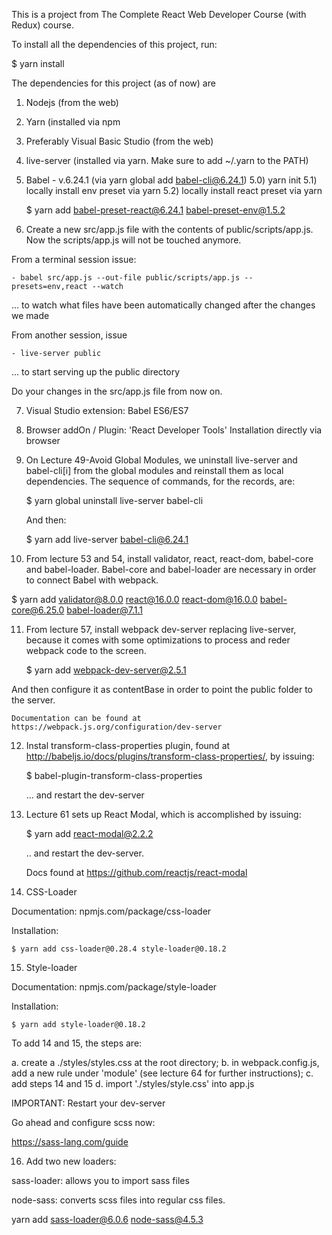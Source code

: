 This is a project from The Complete React Web Developer Course (with Redux) course.

To install all the dependencies of this project, run:

  $ yarn install

The dependencies for this project (as of now) are

1) Nodejs (from the web)

2) Yarn (installed via npm

3) Preferably Visual Basic Studio (from the web)

4) live-server (installed via yarn. Make sure to add ~/.yarn to the PATH)

5) Babel - v.6.24.1 (via yarn global add babel-cli@6.24.1)
  5.0) yarn init
  5.1) locally install env preset via yarn
  5.2) locally install react preset via yarn

	$ yarn add babel-preset-react@6.24.1 babel-preset-env@1.5.2


6) Create a new src/app.js file with the contents of public/scripts/app.js.
   Now the scripts/app.js will not be touched anymore.

  From a terminal session issue:

    - babel src/app.js --out-file public/scripts/app.js --presets=env,react --watch

  ... to watch what files have been automatically changed after the changes we made

  From another session, issue

    - live-server public

  ... to start serving up the public directory

   Do your changes in the src/app.js file from now on.


7) Visual Studio extension: Babel ES6/ES7


8) Browser addOn / Plugin: 'React Developer Tools'
    Installation directly via browser


9) On Lecture 49-Avoid Global Modules, we uninstall live-server and babel-cli[i] from the
global modules and reinstall them as local dependencies. The sequence of commands, for the
records, are:

   $ yarn global uninstall live-server babel-cli

   And then:

   $ yarn add live-server babel-cli@6.24.1


10) From lecture 53 and 54, install validator, react, react-dom, babel-core and babel-loader.
Babel-core and babel-loader are necessary in order to connect Babel with webpack.

   $ yarn add validator@8.0.0 react@16.0.0 react-dom@16.0.0 babel-core@6.25.0 babel-loader@7.1.1


11) From lecture 57, install webpack dev-server replacing live-server, because it comes with some optimizations to process and reder webpack code to the screen.

    $ yarn add webpack-dev-server@2.5.1

  And then configure it as contentBase in order to point the public folder to the server.

    Documentation can be found at https://webpack.js.org/configuration/dev-server


12) Instal transform-class-properties plugin, found at http://babeljs.io/docs/plugins/transform-class-properties/, by issuing:

    $ babel-plugin-transform-class-properties

    ... and restart the dev-server


13) Lecture 61 sets up React Modal, which is accomplished by issuing:

    $ yarn add react-modal@2.2.2

    .. and restart the dev-server.

    Docs found at https://github.com/reactjs/react-modal

14) CSS-Loader

  Documentation: npmjs.com/package/css-loader

  Installation:

    $ yarn add css-loader@0.28.4 style-loader@0.18.2

15) Style-loader

  Documentation: npmjs.com/package/style-loader

  Installation:

    $ yarn add style-loader@0.18.2

To add 14 and 15, the steps are:

  a. create a ./styles/styles.css at the root directory;
  b. in webpack.config.js, add a new rule under 'module' (see lecture 64 for further instructions);
  c. add steps 14 and 15
  d. import './styles/style.css' into app.js

  IMPORTANT: Restart your dev-server

  Go ahead and configure scss now:

  https://sass-lang.com/guide


16) Add two new loaders:

  sass-loader: allows you to import sass files

  node-sass: converts scss files into regular css files.

  yarn add sass-loader@6.0.6 node-sass@4.5.3